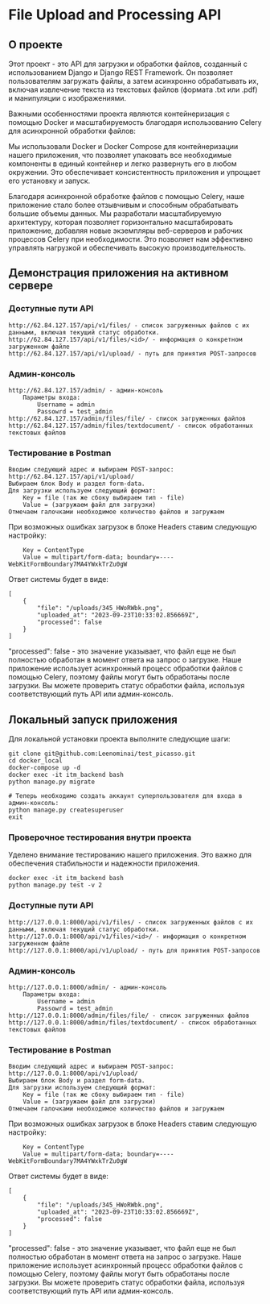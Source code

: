 # File Upload and Processing API

## О проекте

Этот проект - это API для загрузки и обработки файлов, созданный с использованием Django и Django REST Framework. Он позволяет пользователям загружать файлы, а затем асинхронно обрабатывать их, включая извлечение текста из текстовых файлов (формата .txt или .pdf) и манипуляции с изображениями.

Важными особенностями проекта являются контейнеризация с помощью Docker и масштабируемость благодаря использованию Celery для асинхронной обработки файлов:

Мы использовали Docker и Docker Compose для контейнеризации нашего приложения, что позволяет упаковать все необходимые компоненты в единый контейнер и легко развернуть его в любом окружении. Это обеспечивает консистентность приложения и упрощает его установку и запуск.

Благодаря асинхронной обработке файлов с помощью Celery, наше приложение стало более отзывчивым и способным обрабатывать большие объемы данных. Мы разработали масштабируемую архитектуру, которая позволяет горизонтально масштабировать приложение, добавляя новые экземпляры веб-серверов и рабочих процессов Celery при необходимости. Это позволяет нам эффективно управлять нагрузкой и обеспечивать высокую производительность.

## Демонстрация приложения на активном сервере

### Доступные пути API

```shell
http://62.84.127.157/api/v1/files/ - список загруженных файлов с их данными, включая текущий статус обработки.
http://62.84.127.157/api/v1/files/<id>/ - информация о конкретном загруженном файле
http://62.84.127.157/api/v1/upload/ - путь для принятия POST-запросов
```

### Админ-консоль

```shell
http://62.84.127.157/admin/ - админ-консоль
    Параметры входа:
        Username = admin
        Passowrd = test_admin
http://62.84.127.157/admin/files/file/ - список загруженных файлов
http://62.84.127.157/admin/files/textdocument/ - список обработанных текстовых файлов
```

### Тестирование в Postman

```shell
Вводим следующий адрес и выбираем POST-запрос:
http://62.84.127.157/api/v1/upload/
Выбираем блок Body и раздел form-data.
Для загрузки используем следующий формат:
    Key = file (так же сбоку выбираем тип - file)
    Value = (загружаем файл для загрузки)
Отмечаем галочками необходимое количество файлов и загружаем
```

При возможных ошибках загрузок в блоке Headers ставим следующую настройку:
```shell
    Key = ContentType
    Value = multipart/form-data; boundary=----WebKitFormBoundary7MA4YWxkTrZu0gW
```
    
Ответ системы будет в виде:
```shell
[
    {
        "file": "/uploads/345_HWoRWbk.png",
        "uploaded_at": "2023-09-23T10:33:02.856669Z",
        "processed": false
    }
]
```
"processed": false - это значение указывает, что файл еще не был полностью обработан в момент ответа на запрос о загрузке. Наше приложение использует асинхронный процесс обработки файлов с помощью Celery, поэтому файлы могут быть обработаны после загрузки. Вы можете проверить статус обработки файла, используя соответствующий путь API или админ-консоль.


## Локальный запуск приложения

Для локальной установки проекта выполните следующие шаги:

```shell
git clone git@github.com:Leenominai/test_picasso.git
cd docker_local
docker-compose up -d
docker exec -it itm_backend bash
python manage.py migrate

# Теперь необходимо создать аккаунт суперпользователя для входа в админ-консоль:
python manage.py createsuperuser
exit
```

### Проверочное тестирования внутри проекта

Уделено внимание тестированию нашего приложения. Это важно для обеспечения стабильности и надежности приложения.

```shell
docker exec -it itm_backend bash
python manage.py test -v 2
```

### Доступные пути API

```shell
http://127.0.0.1:8000/api/v1/files/ - список загруженных файлов с их данными, включая текущий статус обработки.
http://127.0.0.1:8000/api/v1/files/<id>/ - информация о конкретном загруженном файле
http://127.0.0.1:8000/api/v1/upload/ - путь для принятия POST-запросов
```

### Админ-консоль

```shell
http://127.0.0.1:8000/admin/ - админ-консоль
    Параметры входа:
        Username = admin
        Passowrd = test_admin
http://127.0.0.1:8000/admin/files/file/ - список загруженных файлов
http://127.0.0.1:8000/admin/files/textdocument/ - список обработанных текстовых файлов
```

### Тестирование в Postman

```shell
Вводим следующий адрес и выбираем POST-запрос:
http://127.0.0.1:8000/api/v1/upload/
Выбираем блок Body и раздел form-data.
Для загрузки используем следующий формат:
    Key = file (так же сбоку выбираем тип - file)
    Value = (загружаем файл для загрузки)
Отмечаем галочками необходимое количество файлов и загружаем
```

При возможных ошибках загрузок в блоке Headers ставим следующую настройку:
```shell
    Key = ContentType
    Value = multipart/form-data; boundary=----WebKitFormBoundary7MA4YWxkTrZu0gW
```
    
Ответ системы будет в виде:
```shell
[
    {
        "file": "/uploads/345_HWoRWbk.png",
        "uploaded_at": "2023-09-23T10:33:02.856669Z",
        "processed": false
    }
]
```
"processed": false - это значение указывает, что файл еще не был полностью обработан в момент ответа на запрос о загрузке. Наше приложение использует асинхронный процесс обработки файлов с помощью Celery, поэтому файлы могут быть обработаны после загрузки. Вы можете проверить статус обработки файла, используя соответствующий путь API или админ-консоль.

